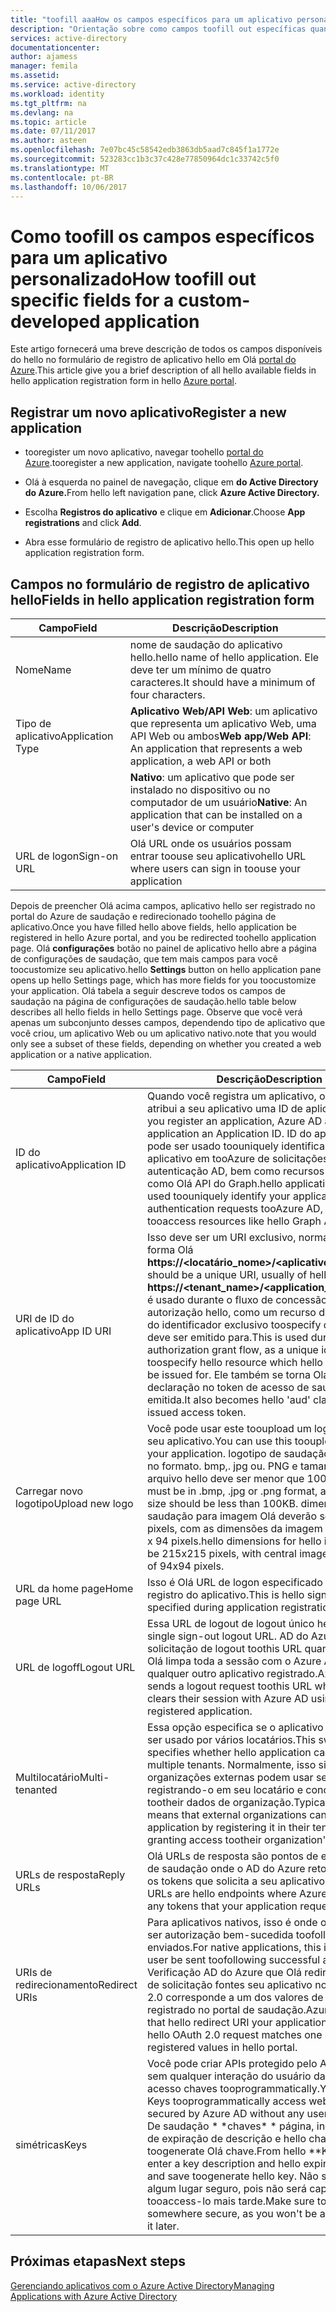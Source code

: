 ```yaml
---
title: "toofill aaaHow os campos específicos para um aplicativo personalizado | Microsoft Docs"
description: "Orientação sobre como campos toofill out específicas quando você está registrando um aplicativo desenvolvido personalizado com o Azure AD"
services: active-directory
documentationcenter: 
author: ajamess
manager: femila
ms.assetid: 
ms.service: active-directory
ms.workload: identity
ms.tgt_pltfrm: na
ms.devlang: na
ms.topic: article
ms.date: 07/11/2017
ms.author: asteen
ms.openlocfilehash: 7e07bc45c58542edb3863db5aad7c845f1a1772e
ms.sourcegitcommit: 523283cc1b3c37c428e77850964dc1c33742c5f0
ms.translationtype: MT
ms.contentlocale: pt-BR
ms.lasthandoff: 10/06/2017
---
```

# <a name="how-toofill-out-specific-fields-for-a-custom-developed-application"></a><span data-ttu-id="00709-103">Como toofill os campos específicos para um aplicativo personalizado</span><span class="sxs-lookup"><span data-stu-id="00709-103">How toofill out specific fields for a custom-developed application</span></span>

<span data-ttu-id="00709-104">Este artigo fornecerá uma breve descrição de todos os campos disponíveis do hello no formulário de registro de aplicativo hello em Olá [portal do Azure](https://portal.azure.com).</span><span class="sxs-lookup"><span data-stu-id="00709-104">This article give you a brief description of all hello available fields in hello application registration form in hello [Azure portal](https://portal.azure.com).</span></span>

## <a name="register-a-new-application"></a><span data-ttu-id="00709-105">Registrar um novo aplicativo</span><span class="sxs-lookup"><span data-stu-id="00709-105">Register a new application</span></span>

-   <span data-ttu-id="00709-106">tooregister um novo aplicativo, navegar toohello [portal do Azure](https://portal.azure.com).</span><span class="sxs-lookup"><span data-stu-id="00709-106">tooregister a new application, navigate toohello [Azure portal](https://portal.azure.com).</span></span>

-   <span data-ttu-id="00709-107">Olá à esquerda no painel de navegação, clique em **do Active Directory do Azure.**</span><span class="sxs-lookup"><span data-stu-id="00709-107">From hello left navigation pane, click **Azure Active Directory.**</span></span>

-   <span data-ttu-id="00709-108">Escolha **Registros do aplicativo** e clique em **Adicionar**.</span><span class="sxs-lookup"><span data-stu-id="00709-108">Choose **App registrations** and click **Add**.</span></span>

-   <span data-ttu-id="00709-109">Abra esse formulário de registro de aplicativo hello.</span><span class="sxs-lookup"><span data-stu-id="00709-109">This open up hello application registration form.</span></span>

## <a name="fields-in-hello-application-registration-form"></a><span data-ttu-id="00709-110">Campos no formulário de registro de aplicativo hello</span><span class="sxs-lookup"><span data-stu-id="00709-110">Fields in hello application registration form</span></span>


| <span data-ttu-id="00709-111">Campo</span><span class="sxs-lookup"><span data-stu-id="00709-111">Field</span></span>            | <span data-ttu-id="00709-112">Descrição</span><span class="sxs-lookup"><span data-stu-id="00709-112">Description</span></span>                                                                              |
|------------------|------------------------------------------------------------------------------------------|
| <span data-ttu-id="00709-113">Nome</span><span class="sxs-lookup"><span data-stu-id="00709-113">Name</span></span>             | <span data-ttu-id="00709-114">nome de saudação do aplicativo hello.</span><span class="sxs-lookup"><span data-stu-id="00709-114">hello name of hello application.</span></span> <span data-ttu-id="00709-115">Ele deve ter um mínimo de quatro caracteres.</span><span class="sxs-lookup"><span data-stu-id="00709-115">It should have a minimum of four characters.</span></span>                |
| <span data-ttu-id="00709-116">Tipo de aplicativo</span><span class="sxs-lookup"><span data-stu-id="00709-116">Application Type</span></span> | <span data-ttu-id="00709-117">**Aplicativo Web/API Web**: um aplicativo que representa um aplicativo Web, uma API Web ou ambos</span><span class="sxs-lookup"><span data-stu-id="00709-117">**Web app/Web API**: An application that represents a web application, a web API or both</span></span> 
| |<span data-ttu-id="00709-118">**Nativo**: um aplicativo que pode ser instalado no dispositivo ou no computador de um usuário</span><span class="sxs-lookup"><span data-stu-id="00709-118">**Native**: An application that can be installed on a user's device or computer</span></span>           |
| <span data-ttu-id="00709-119">URL de logon</span><span class="sxs-lookup"><span data-stu-id="00709-119">Sign-on URL</span></span>      | <span data-ttu-id="00709-120">Olá URL onde os usuários possam entrar toouse seu aplicativo</span><span class="sxs-lookup"><span data-stu-id="00709-120">hello URL where users can sign in toouse your application</span></span>                                  |

<span data-ttu-id="00709-121">Depois de preencher Olá acima campos, aplicativo hello ser registrado no portal do Azure de saudação e redirecionado toohello página de aplicativo.</span><span class="sxs-lookup"><span data-stu-id="00709-121">Once you have filled hello above fields, hello application be registered in hello Azure portal, and you be redirected toohello application page.</span></span> <span data-ttu-id="00709-122">Olá **configurações** botão no painel de aplicativo hello abre a página de configurações de saudação, que tem mais campos para você toocustomize seu aplicativo.</span><span class="sxs-lookup"><span data-stu-id="00709-122">hello **Settings** button on hello application pane opens up hello Settings page, which has more fields for you toocustomize your application.</span></span> <span data-ttu-id="00709-123">Olá tabela a seguir descreve todos os campos de saudação na página de configurações de saudação.</span><span class="sxs-lookup"><span data-stu-id="00709-123">hello table below describes all hello fields in hello Settings page.</span></span> <span data-ttu-id="00709-124">Observe que você verá apenas um subconjunto desses campos, dependendo tipo de aplicativo que você criou, um aplicativo Web ou um aplicativo nativo.</span><span class="sxs-lookup"><span data-stu-id="00709-124">note that you would only see a subset of these fields, depending on whether you created a web application or a native application.</span></span>

| <span data-ttu-id="00709-125">Campo</span><span class="sxs-lookup"><span data-stu-id="00709-125">Field</span></span>           | <span data-ttu-id="00709-126">Descrição</span><span class="sxs-lookup"><span data-stu-id="00709-126">Description</span></span>                                                                                                                                                                                                                                                                                                     |
|-----------------|-----------------------------------------------------------------------------------------------------------------------------------------------------------------------------------------------------------------------------------------------------------------------------------------------------------------|
| <span data-ttu-id="00709-127">ID do aplicativo</span><span class="sxs-lookup"><span data-stu-id="00709-127">Application ID</span></span>  | <span data-ttu-id="00709-128">Quando você registra um aplicativo, o Azure AD atribui a seu aplicativo uma ID de aplicativo.</span><span class="sxs-lookup"><span data-stu-id="00709-128">When you register an application, Azure AD assigns your application an Application ID.</span></span> <span data-ttu-id="00709-129">ID do aplicativo Hello pode ser usado toouniquely identificar seu aplicativo em tooAzure de solicitações de autenticação AD, bem como recursos de tooaccess como Olá API do Graph.</span><span class="sxs-lookup"><span data-stu-id="00709-129">hello application ID can be used toouniquely identify your application in authentication requests tooAzure AD, as well as tooaccess resources like hello Graph API.</span></span>                                                          |
| <span data-ttu-id="00709-130">URI de ID do aplicativo</span><span class="sxs-lookup"><span data-stu-id="00709-130">App ID URI</span></span>      | <span data-ttu-id="00709-131">Isso deve ser um URI exclusivo, normalmente de forma Olá **https://&lt;locatário\_nome&gt;/&lt;aplicativo\_nome&gt;.**</span><span class="sxs-lookup"><span data-stu-id="00709-131">This should be a unique URI, usually of hello form **https://&lt;tenant\_name&gt;/&lt;application\_name&gt;.**</span></span> <span data-ttu-id="00709-132">Isso é usado durante o fluxo de concessão de autorização hello, como um recurso de saudação do identificador exclusivo toospecify qual token Olá deve ser emitido para.</span><span class="sxs-lookup"><span data-stu-id="00709-132">This is used during hello authorization grant flow, as a unique identifier toospecify hello resource which hello token should be issued for.</span></span> <span data-ttu-id="00709-133">Ele também se torna Olá 'aud' declaração no token de acesso de saudação emitida.</span><span class="sxs-lookup"><span data-stu-id="00709-133">It also becomes hello 'aud' claim in hello issued access token.</span></span> |
| <span data-ttu-id="00709-134">Carregar novo logotipo</span><span class="sxs-lookup"><span data-stu-id="00709-134">Upload new logo</span></span> | <span data-ttu-id="00709-135">Você pode usar este tooupload um logotipo para seu aplicativo.</span><span class="sxs-lookup"><span data-stu-id="00709-135">You can use this tooupload a logo for your application.</span></span> <span data-ttu-id="00709-136">logotipo de saudação deve estar no formato. bmp,. jpg ou. PNG e tamanho do arquivo hello deve ser menor que 100KB.</span><span class="sxs-lookup"><span data-stu-id="00709-136">hello logo must be in .bmp, .jpg or .png format, and hello file size should be less than 100KB.</span></span> <span data-ttu-id="00709-137">dimensões de saudação para imagem Olá deverão ser 215 x 215 pixels, com as dimensões da imagem central de 94 x 94 pixels.</span><span class="sxs-lookup"><span data-stu-id="00709-137">hello dimensions for hello image should be 215x215 pixels, with central image dimensions of 94x94 pixels.</span></span>                                                       |
| <span data-ttu-id="00709-138">URL da home page</span><span class="sxs-lookup"><span data-stu-id="00709-138">Home page URL</span></span>   | <span data-ttu-id="00709-139">Isso é Olá URL de logon especificado durante o registro do aplicativo.</span><span class="sxs-lookup"><span data-stu-id="00709-139">This is hello sign-on URL specified during application registration.</span></span>                                                                                                                                                                                                                                              |
| <span data-ttu-id="00709-140">URL de logoff</span><span class="sxs-lookup"><span data-stu-id="00709-140">Logout URL</span></span>      | <span data-ttu-id="00709-141">Essa URL de logout de logout único hello.</span><span class="sxs-lookup"><span data-stu-id="00709-141">This hello single sign-out logout URL.</span></span> <span data-ttu-id="00709-142">AD do Azure envia uma solicitação de logout toothis URL quando o usuário Olá limpa toda a sessão com o Azure AD usando qualquer outro aplicativo registrado.</span><span class="sxs-lookup"><span data-stu-id="00709-142">Azure AD sends a logout request toothis URL when hello user clears their session with Azure AD using any other registered application.</span></span>                                                                                                                                       |
| <span data-ttu-id="00709-143">Multilocatário</span><span class="sxs-lookup"><span data-stu-id="00709-143">Multi-tenanted</span></span>  | <span data-ttu-id="00709-144">Essa opção especifica se o aplicativo hello pode ser usado por vários locatários.</span><span class="sxs-lookup"><span data-stu-id="00709-144">This switch specifies whether hello application can be used by multiple tenants.</span></span> <span data-ttu-id="00709-145">Normalmente, isso significa que organizações externas podem usar seu aplicativo registrando-o em seu locatário e conceder acesso tootheir dados de organização.</span><span class="sxs-lookup"><span data-stu-id="00709-145">Typically, this means that external organizations can use your application by registering it in their tenant and granting access tootheir organization's data.</span></span>                                                                   |
| <span data-ttu-id="00709-146">URLs de resposta</span><span class="sxs-lookup"><span data-stu-id="00709-146">Reply URLs</span></span>      | <span data-ttu-id="00709-147">Olá URLs de resposta são pontos de extremidade de saudação onde o AD do Azure retornam todos os tokens que solicita a seu aplicativo.</span><span class="sxs-lookup"><span data-stu-id="00709-147">hello reply URLs are hello endpoints where Azure AD return any tokens that your application requests.</span></span>                                                                                                                                                                                                          |
| <span data-ttu-id="00709-148">URIs de redirecionamento</span><span class="sxs-lookup"><span data-stu-id="00709-148">Redirect URIs</span></span>   | <span data-ttu-id="00709-149">Para aplicativos nativos, isso é onde o usuário Olá ser autorização bem-sucedida toofollowing enviados.</span><span class="sxs-lookup"><span data-stu-id="00709-149">For native applications, this is where hello user be sent toofollowing successful authorization.</span></span> <span data-ttu-id="00709-150">Verificação AD do Azure que Olá redirecione o URI de solicitação fontes seu aplicativo no hello OAuth 2.0 corresponde a um dos valores de saudação registrado no portal de saudação.</span><span class="sxs-lookup"><span data-stu-id="00709-150">Azure AD check that hello redirect URI your application supplies in hello OAuth 2.0 request matches one of hello registered values in hello portal.</span></span>                                                            |
| <span data-ttu-id="00709-151">simétricas</span><span class="sxs-lookup"><span data-stu-id="00709-151">Keys</span></span>            | <span data-ttu-id="00709-152">Você pode criar APIs protegido pelo AD do Azure sem qualquer interação do usuário da web do acesso chaves tooprogrammatically.</span><span class="sxs-lookup"><span data-stu-id="00709-152">You can create Keys tooprogrammatically access web APIs secured by Azure AD without any user interaction.</span></span> <span data-ttu-id="00709-153">De saudação \* \*chaves\* \* página, insira uma data de expiração de descrição e hello chave e salvar toogenerate Olá chave.</span><span class="sxs-lookup"><span data-stu-id="00709-153">From hello \*\*Keys\*\* page, enter a key description and hello expiration date and save toogenerate hello key.</span></span> <span data-ttu-id="00709-154">Não se toosave em algum lugar seguro, pois não será capaz de tooaccess-lo mais tarde.</span><span class="sxs-lookup"><span data-stu-id="00709-154">Make sure toosave it somewhere secure, as you won't be able tooaccess it later.</span></span>             |

## <a name="next-steps"></a><span data-ttu-id="00709-155">Próximas etapas</span><span class="sxs-lookup"><span data-stu-id="00709-155">Next steps</span></span>
[<span data-ttu-id="00709-156">Gerenciando aplicativos com o Azure Active Directory</span><span class="sxs-lookup"><span data-stu-id="00709-156">Managing Applications with Azure Active Directory</span></span>](active-directory-enable-sso-scenario.md)
